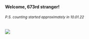 #### Welcome, 673rd stranger!

###### <sup>P.S. counting started approximately in 10.01.22</sup>

<img src="https://kraftwerk28.pp.ua/vcnt.png"></img>
